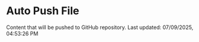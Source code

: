 # Auto Push File

Content that will be pushed to GitHub repository.
Last updated: 07/09/2025, 04:53:26 PM